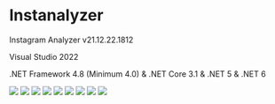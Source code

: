 # Instanalyzer
  <p>Instagram Analyzer v21.12.22.1812</p>
  <p>Visual Studio 2022</p>
  <p>.NET Framework 4.8 (Minimum 4.0) & .NET Core 3.1 & .NET 5 & .NET 6</p>
  <img src="https://raw.githubusercontent.com/Soferity/Instanalyzer/develop/.screenshots/UI_1.png" />
  <img src="https://raw.githubusercontent.com/Soferity/Instanalyzer/develop/.screenshots/UI_2.png" />
  <img src="https://raw.githubusercontent.com/Soferity/Instanalyzer/develop/.screenshots/UI_3.png" />
  <img src="https://raw.githubusercontent.com/Soferity/Instanalyzer/develop/.screenshots/UI_4.png" />
  <img src="https://raw.githubusercontent.com/Soferity/Instanalyzer/develop/.screenshots/UI_5.png" />
  <img src="https://raw.githubusercontent.com/Soferity/Instanalyzer/develop/.screenshots/UI_6.png" />
  <img src="https://raw.githubusercontent.com/Soferity/Instanalyzer/develop/.screenshots/UI_7.png" />
  <img src="https://raw.githubusercontent.com/Soferity/Instanalyzer/develop/.screenshots/UI_8.png" />
  <img src="https://raw.githubusercontent.com/Soferity/Instanalyzer/develop/.screenshots/UI_9.png" />